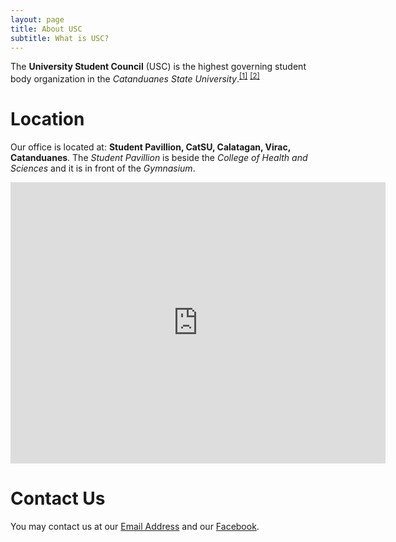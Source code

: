 ```yaml
---
layout: page
title: About USC
subtitle: What is USC?
---
```


The **University Student Council** (USC) is the highest governing student body organization in the *Catanduanes State University*.<sup>[[1]](https://www.catanduanesstateu.edu.ph/)</sup> <sup>[[2]](https://www.wikiwand.com/en/Catanduanes_State_University)</sup>

# Location
Our office is located at: __Student Pavillion, CatSU, Calatagan, Virac, Catanduanes__.
The *Student Pavillion* is beside the *College of Health and Sciences* and it is in front of the *Gymnasium*.

<iframe src="https://www.google.com/maps/embed?pb=!1m18!1m12!1m3!1d261.95698931234546!2d124.21077790719542!3d13.583006900000004!2m3!1f0!2f0!3f0!3m2!1i1024!2i768!4f13.1!3m3!1m2!1s0x33a016ef9a06e9a9%3A0xeacd817b484fb300!2sCSC%20Main%20Entrance%20Rd%2C%20Virac%2C%20Catanduanes!5e1!3m2!1sen!2sph!4v1685523959187!5m2!1sen!2sph" width="600" height="450" style="border:0;" allowfullscreen="1" loading="lazy" referrerpolicy="no-referrer-when-downgrade"></iframe>


# Contact Us
You may contact us at our [Email Address](mailto:catsufedstudentcouncil@gmail.com) and our [Facebook](www.facebook.com/catsufcsc).
